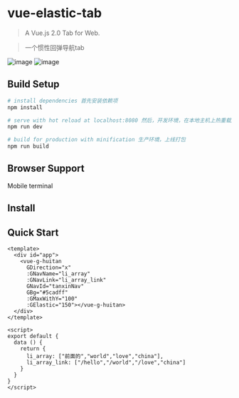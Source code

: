 # vue-elastic-tab

> A Vue.js 2.0 Tab for Web.

> 一个惯性回弹导航tab

![image](https://github.com/webFirstDog/vue-elastic-tab/blob/master/src/assets/tupianfaguang.gif)
![image](https://github.com/webFirstDog/vue-elastic-tab/blob/master/src/assets/tupianfaguang1.gif)

## Build Setup

``` bash
# install dependencies 首先安装依赖项
npm install

# serve with hot reload at localhost:8080 然后，开发环境，在本地主机上热重载服务:8080
npm run dev

# build for production with minification 生产环境，上线打包
npm run build
```

## Browser Support

Mobile terminal

## Install


## Quick Start
```vue
<template>
  <div id="app">		
    <vue-g-huitan
      GDirection="x" 
      :GNavName="li_array" 
      :GNavLink="li_array_link"
      GNavId="tanxinNav"
      GBg="#5cadff" 
      :GMaxWithY="100" 
      :GElastic="150"></vue-g-huitan>
  </div>
</template>

<script>
export default {
  data () {
    return {
      li_array: ["前面的","world","love","china"],
      li_array_link: ["/hello","/world","/love","china"]
    }
  }
}
</script>

```
